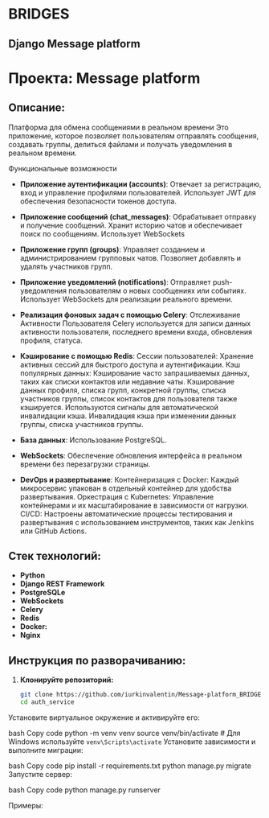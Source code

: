 # BRIDGES 
## Django Message platform 
# Проекта: Message platform 

## Описание: 
Платформа для обмена сообщениями в реальном времени 
Это приложение, которое позволяет пользователям отправлять сообщения, создавать группы, делиться файлами и получать уведомления в реальном времени.

Функциональные возможности

- **Приложение аутентификации (accounts)**:
Отвечает за регистрацию, вход и управление профилями пользователей.
Использует JWT для обеспечения безопасности токенов доступа.

- **Приложение сообщений (chat_messages)**:
Обрабатывает отправку и получение сообщений.
Хранит историю чатов и обеспечивает поиск по сообщениям.
Использует WebSockets

- **Приложение групп (groups)**:
Управляет созданием и администрированием групповых чатов.
Позволяет добавлять и удалять участников групп.

- **Приложение уведомлений (notifications)**:
Отправляет push-уведомления пользователям о новых сообщениях или событиях.
Использует WebSockets для реализации реального времени.

- **Реализация фоновых задач с помощью Сelery**:
Отслеживание Активности Пользователя
Celery используется для записи данных активности пользователя, последнего времени входа, обновления профиля, статуса.

- **Кэширование с помощью Redis**:
Сессии пользователей:
Хранение активных сессий для быстрого доступа и аутентификации.
Кэш популярных данных:
Кэширование часто запрашиваемых данных, таких как списки контактов или недавние чаты.
Кэширование данных профиля, списка групп, конкретной группы, списка участников группы, cписок контактов для пользователя также кэшируется. Используются сигналы для автоматической инвалидации кэша. Инвалидация кэша при изменении данных группы, списка участников группы.


- **База данных**:
Использование PostgreSQL.

- **WebSockets**:
Обеспечение обновления интерфейса в реальном времени без перезагрузки страницы.

- **DevOps и развертывание**:
Контейнеризация с Docker:
Каждый микросервис упакован в отдельный контейнер для удобства развертывания.
Оркестрация с Kubernetes:
Управление контейнерами и их масштабирование в зависимости от нагрузки.
CI/CD:
Настроены автоматические процессы тестирования и развертывания с использованием инструментов, таких как Jenkins или GitHub Actions.

## Стек технологий: 

- **Python**  
- **Django REST Framework** 
- **PostgreSQLe**
- **WebSockets**
- **Celery**
- **Redis**
- **Docker:**
- **Nginx**

## Инструкция по разворачиванию: 
1. **Клонируйте репозиторий:** 
   ```bash 
   git clone https://github.com/iurkinvalentin/Message-platform_BRIDGES
   cd auth_service 
Установите виртуальное окружение и активируйте его: 

bash 
Copy code 
python -m venv venv 
source venv/bin/activate  # Для Windows используйте `venv\Scripts\activate` 
Установите зависимости и выполните миграции: 

bash 
Copy code 
pip install -r requirements.txt 
python manage.py migrate 
Запустите сервер: 

bash 
Copy code 
python manage.py runserver

Примеры:  

